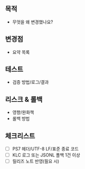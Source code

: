 ## 목적
- 무엇을 왜 변경했나요?

## 변경점
- 요약 목록

## 테스트
- 검증 방법/로그/결과

## 리스크 & 롤백
- 영향/완화책
- 롤백 방법

## 체크리스트
- [ ] PS7 헤더/UTF-8 LF/표준 종료 코드
- [ ] KLC 로그 또는 JSONL 폴백 1건 이상
- [ ] 릴리즈 노트 반영(필요 시)